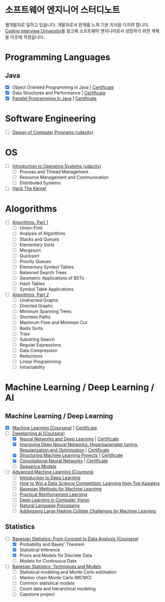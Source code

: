 # 소프트웨어 엔지니어 스터디노트

웹개발자로 일하고 있습니다. 개발자로서 한계를 느껴 기본 지식을 다지려 합니다. [Coding Interview University](https://github.com/jwasham/coding-interview-university)를 참고해 소프트웨어 엔지니어로서 성장하기 위한 계획을 이곳에 적겠습니다. 

# Programming Languages

## Java

- [X] Object Oriented Programming in Java | [Certificate](https://www.coursera.org/account/accomplishments/certificate/PHA2WDVMYFPA)
- [X] Data Structures and Performance | [Certificate](https://www.coursera.org/account/accomplishments/certificate/C4UHHBGT5UWT)
- [X] [Parallel Programming In Java](https://www.coursera.org/learn/parallel-programming-in-java/home/welcome) | [Certificate](https://www.coursera.org/account/accomplishments/certificate/UBVHQ3S4WYGF)

# Software Engineering

- [ ] [Design of Computer Programs (udacity)](https://www.udacity.com/course/design-of-computer-programs--cs212)

# OS

- [ ] [Introduction to Operating Systems (udacity)](https://www.udacity.com/course/introduction-to-operating-systems--ud923)
  - [ ] Process and Thread Management
  - [ ] Resource Management and Communication
  - [ ] Distributed Systems
- [ ] [Hack The Kernel](https://www.ops-class.org/)

# Alogorithms

- [ ] [Algorithms, Part 1](https://www.coursera.org/learn/algorithms-part1)
  - [ ] Union-Find
  - [ ] Analysis of Algorithms
  - [ ] Stacks and Queues
  - [ ] Elementary Sorts
  - [ ] Mergesort
  - [ ] Quicksort
  - [ ] Priority Queues
  - [ ] Elementary Symbol Tables
  - [ ] Balanced Search Trees
  - [ ] Geometric Applications of BSTs
  - [ ] Hash Tables
  - [ ] Symbol Table Applications
- [ ] [Algorithms, Part 2](https://www.coursera.org/learn/algorithms-part2)
  - [ ] Undirected Graphs
  - [ ] Directed Graphs
  - [ ] Minimum Spanning Trees
  - [ ] Shortees Paths
  - [ ] Maximum Flow and Minimum Cut
  - [ ] Radix Sorts
  - [ ] Tries
  - [ ] Substring Search
  - [ ] Regular Expressions
  - [ ] Data Compression
  - [ ] Reductions
  - [ ] Linear Programming
  - [ ] Intractability

# Machine Learning / Deep Learning  / AI

## Machine Learning / Deep Learning

- [X] [Machine Learning (Coursera)](https://www.coursera.org/learn/machine-learning) | [Certificate](https://www.coursera.org/account/accomplishments/certificate/2FWLRXCTDMNB)
- [ ] [Deeplarning.ai (Coursera)](https://www.deeplearning.ai/)
  - [X] [Neural Networks and Deep Learning](https://www.coursera.org/learn/neural-networks-deep-learning/) | [Certificate](https://www.coursera.org/account/accomplishments/certificate/GHLGG9YERLJQ)
  - [X] [Improving Deep Neural Networks: Hyperparameter tuning, Regularization and Optimization](https://www.coursera.org/learn/deep-neural-network/home/welcome) | [Certificate](https://www.coursera.org/account/accomplishments/certificate/DF75CUP5W2ZY)
  - [X] [Structuring Machine Learning Projects](https://www.coursera.org/learn/machine-learning-projects/home/welcome) | [Certificate](https://www.coursera.org/account/accomplishments/certificate/W2Y62BJ9Z4EB)
  - [X] [Convolutional Neural Networks](https://www.coursera.org/learn/convolutional-neural-networks/home/welcome) | [Certificate](https://www.coursera.org/account/accomplishments/certificate/D54P7PXEXHAM)
  - [ ] [Sequence Models](https://www.coursera.org/learn/nlp-sequence-models/home/welcome)
- [ ] [Advanced Machine Learning (Couresra)](https://www.coursera.org/specializations/aml)
  - [ ] [Introduction to Deep Learning](https://www.coursera.org/learn/intro-to-deep-learning/home/welcome)
  - [ ] [How to Win a Data Science Competition: Learning from Top Kagglers](https://www.coursera.org/learn/competitive-data-science/home/welcome)
  - [ ] [Bayesian Methods for Machine Learning](https://www.coursera.org/learn/bayesian-methods-in-machine-learning/home/welcome)
  - [ ] [Practical Reinforcement Learning](https://www.coursera.org/learn/practical-rl/home/welcome)
  - [ ] [Deep Learning in Computer Vision](https://www.coursera.org/learn/deep-learning-in-computer-vision/home/welcome)
  - [ ] [Natural Language Processing](https://www.coursera.org/learn/language-processing/home/welcome)
  - [ ] [Addressing Large Hadron Collider Challenges by Machine Learning](https://www.coursera.org/learn/hadron-collider-machine-learning/home/welcome)

## Statistics

- [ ] [Bayesian Statistics: From Concept to Data Analysis (Coursera)](https://www.coursera.org/learn/bayesian-statistics/home/welcome)
  - [X] Probability and Bayes' Theorem
  - [X] Statistical Inference
  - [X] Priors and Models for Discrete Data
  - [ ] Models for Continuous Data
- [ ] [Bayesian Statistics: Techniques and Models](https://www.coursera.org/learn/mcmc-bayesian-statistics)
  - [ ] Statistical modeling and Monte Carlo estimation
  - [ ] Markov chain Monte Carlo (MCMC)
  - [ ] Common statistical models
  - [ ] Count data and hierarchical modeling
  - [ ] Capstone project
